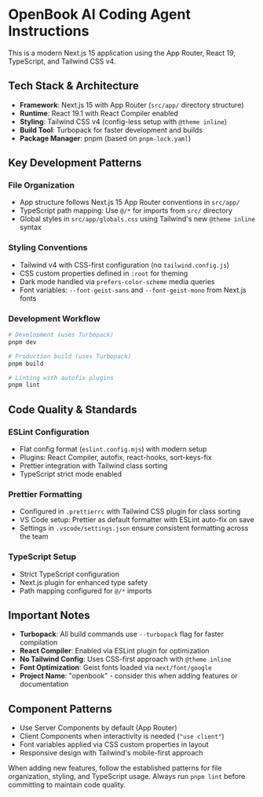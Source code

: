 # OpenBook AI Coding Agent Instructions

This is a modern Next.js 15 application using the App Router, React 19, TypeScript, and Tailwind CSS v4.

## Tech Stack & Architecture

- **Framework**: Next.js 15 with App Router (`src/app/` directory structure)
- **Runtime**: React 19.1 with React Compiler enabled
- **Styling**: Tailwind CSS v4 (config-less setup with `@theme inline`)
- **Build Tool**: Turbopack for faster development and builds
- **Package Manager**: pnpm (based on `pnpm-lock.yaml`)

## Key Development Patterns

### File Organization

- App structure follows Next.js 15 App Router conventions in `src/app/`
- TypeScript path mapping: Use `@/*` for imports from `src/` directory
- Global styles in `src/app/globals.css` using Tailwind's new `@theme inline` syntax

### Styling Conventions

- Tailwind v4 with CSS-first configuration (no `tailwind.config.js`)
- CSS custom properties defined in `:root` for theming
- Dark mode handled via `prefers-color-scheme` media queries
- Font variables: `--font-geist-sans` and `--font-geist-mono` from Next.js fonts

### Development Workflow

```bash
# Development (uses Turbopack)
pnpm dev

# Production build (uses Turbopack)
pnpm build

# Linting with autofix plugins
pnpm lint
```

## Code Quality & Standards

### ESLint Configuration

- Flat config format (`eslint.config.mjs`) with modern setup
- Plugins: React Compiler, autofix, react-hooks, sort-keys-fix
- Prettier integration with Tailwind class sorting
- TypeScript strict mode enabled

### Prettier Formatting

- Configured in `.prettierrc` with Tailwind CSS plugin for class sorting
- VS Code setup: Prettier as default formatter with ESLint auto-fix on save
- Settings in `.vscode/settings.json` ensure consistent formatting across the team

### TypeScript Setup

- Strict TypeScript configuration
- Next.js plugin for enhanced type safety
- Path mapping configured for `@/*` imports

## Important Notes

- **Turbopack**: All build commands use `--turbopack` flag for faster compilation
- **React Compiler**: Enabled via ESLint plugin for optimization
- **No Tailwind Config**: Uses CSS-first approach with `@theme inline`
- **Font Optimization**: Geist fonts loaded via `next/font/google`
- **Project Name**: "openbook" - consider this when adding features or documentation

## Component Patterns

- Use Server Components by default (App Router)
- Client Components when interactivity is needed (`"use client"`)
- Font variables applied via CSS custom properties in layout
- Responsive design with Tailwind's mobile-first approach

When adding new features, follow the established patterns for file organization, styling, and TypeScript usage. Always run `pnpm lint` before committing to maintain code quality.
